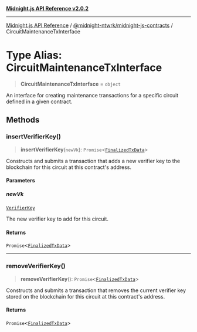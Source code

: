 [**Midnight.js API Reference v2.0.2**](../../../README.md)

***

[Midnight.js API Reference](../../../packages.md) / [@midnight-ntwrk/midnight-js-contracts](../README.md) / CircuitMaintenanceTxInterface

# Type Alias: CircuitMaintenanceTxInterface

> **CircuitMaintenanceTxInterface** = `object`

An interface for creating maintenance transactions for a specific circuit defined in a
given contract.

## Methods

### insertVerifierKey()

> **insertVerifierKey**(`newVk`): `Promise`\<[`FinalizedTxData`](../../midnight-js-types/interfaces/FinalizedTxData.md)\>

Constructs and submits a transaction that adds a new verifier key to the
blockchain for this circuit at this contract's address.

#### Parameters

##### newVk

[`VerifierKey`](../../midnight-js-types/type-aliases/VerifierKey.md)

The new verifier key to add for this circuit.

#### Returns

`Promise`\<[`FinalizedTxData`](../../midnight-js-types/interfaces/FinalizedTxData.md)\>

***

### removeVerifierKey()

> **removeVerifierKey**(): `Promise`\<[`FinalizedTxData`](../../midnight-js-types/interfaces/FinalizedTxData.md)\>

Constructs and submits a transaction that removes the current verifier key stored
on the blockchain for this circuit at this contract's address.

#### Returns

`Promise`\<[`FinalizedTxData`](../../midnight-js-types/interfaces/FinalizedTxData.md)\>
